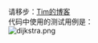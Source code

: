 请移步：[Tim的博客](http://timd.cn/data-structure/dijkstra/)  
代码中使用的测试用例是：  
![dijkstra.png](http://images.timd.cn/data-structure/dijkstra.png)